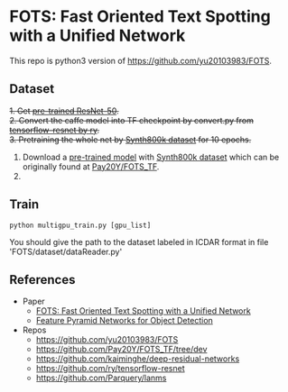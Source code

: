 # FOTS: Fast Oriented Text Spotting with a Unified Network

This repo is python3 version of https://github.com/yu20103983/FOTS.

## Dataset
~~1. Get [pre-trained ResNet-50](https://onedrive.live.com/?authkey=%21AAFW2-FVoxeVRck&id=4006CBB8476FF777%2117887&cid=4006CBB8476FF777).~~<br>
~~2. Convert the caffe model into TF checkpoint by convert.py from [tensorflow-resnet
 by ry](https://github.com/ry/tensorflow-resnet).~~<br>
~~3. Pretraining the whole net by [Synth800k dataset](https://www.robots.ox.ac.uk/~vgg/data/scenetext/) for 10 epochs.~~<br>

1. Download a [pre-trained model](https://github.com/Pay20Y/FOTS_TF/releases/download/v2/SynthText_6_epochs.tar) with [Synth800k dataset](https://www.robots.ox.ac.uk/~vgg/data/scenetext/) which can be originally found at [Pay20Y/FOTS_TF](https://github.com/Pay20Y/FOTS_TF/tree/dev).
2.

## Train

`python multigpu_train.py [gpu_list]`

You should give the path to the dataset labeled in ICDAR format in file 'FOTS/dataset/dataReader.py'

## References
- Paper
  - [FOTS: Fast Oriented Text Spotting with a Unified Network](https://arxiv.org/pdf/1801.01671.pdf)<br>
  - [Feature Pyramid Networks for Object Detection](https://arxiv.org/pdf/1612.03144.pdf)<br>
- Repos
  - https://github.com/yu20103983/FOTS<br>
  - https://github.com/Pay20Y/FOTS_TF/tree/dev<br>
  - https://github.com/kaiminghe/deep-residual-networks<br>
  - https://github.com/ry/tensorflow-resnet<br>
  - https://github.com/Parquery/lanms<br>
